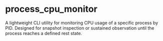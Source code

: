 # process_cpu_monitor
A lightweight CLI utility for monitoring CPU usage of a specific process by PID. Designed for snapshot inspection or sustained observation until the process reaches a defined rest state.
